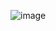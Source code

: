  
![image](https://github.com/meniem13/chatgpt_ui_ux_react/assets/125979500/4977e9c0-8ae5-44f8-a414-60892eff4ecd)
